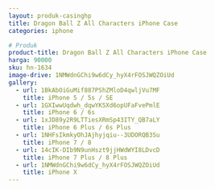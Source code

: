 ```yaml
---
layout: produk-casinghp
title: Dragon Ball Z All Characters iPhone Case
categories: iphone

# Produk
product-title: Dragon Ball Z All Characters iPhone Case
harga: 90000
sku: hn-1634
image-drive: 1NMWdnGChi9w6dCy_hyX4rFOSJWQZOiUd
gallery:
  - url: 1BkAbOiGuMif887PShZMloD4qwljVu7MF
    title: iPhone 5 / 5s / SE
  - url: 1GXIwwUqdwh_dqwYKSXd6opUFaFvePmlE
    title: iPhone 6 / 6s
  - url: 1xJD89y2R9LTTiesXRmSp43ITY_QB7aLY
    title: iPhone 6 Plus / 6s Plus
  - url: 1NHFsIkmkyOhJAjhyjqiu--3UDORQB3Su
    title: iPhone 7 / 8
  - url: 14cIK-DIb9N9unHszt9jjHWdWYI8LDvcD
    title: iPhone 7 Plus / 8 Plus
  - url: 1NMWdnGChi9w6dCy_hyX4rFOSJWQZOiUd
    title: iPhone X
---
```

